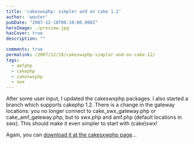 ```yaml
---
title: 'cakeswxphp: simpler and on cake 1.2'
author: 'wouter'
pubDate: "2007-12-18T00:10:00.000Z"
heroImage: ./preview.jpg
hasCover: true
description: ""

comments: true
permalink: /2007/12/18/cakeswxphp-simpler-and-on-cake-12/
tags:
  - amfphp
  - cakephp
  - cakeswxphp
  - swx
---
```

After some user input, I updated the cakeswxphp packages. I also started a branch which supports cakephp 1.2. There is a change in the gateway locations: you no longer connect to cake\_swx\_gateway.php or cake\_amf\_gateway.php, but to swx.php and amf.php (default locations in swx). This should make it even simpler to start with (cake)swx!

Again, you can [download it at the cakesxwphp page][1]…

 [1]: /cakeswxphp/